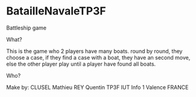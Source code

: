 # BatailleNavaleTP3F
Battleship game

What?
 
 This is the game who 2 players  have many boats. round by round, they choose a case, if they find a case with a boat, they have an second move, else the other player play until a player have found all boats.  

Who? 

Make by:
CLUSEL Mathieu
REY Quentin 
TP3F
IUT Info 1
Valence
FRANCE